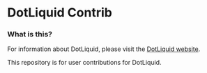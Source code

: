 # DotLiquid Contrib

### What is this?

For information about DotLiquid, please visit the [DotLiquid website](http://dotliquidmarkup.org).

This repository is for user contributions for DotLiquid.
